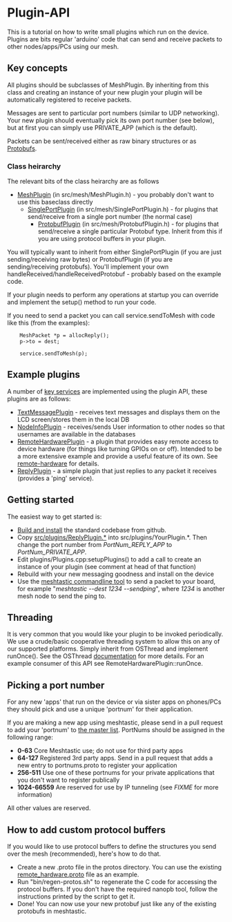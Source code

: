 # Plugin-API

This is a tutorial on how to write small plugins which run on the device.  Plugins are bits regular 'arduino' code that can send and receive packets to other nodes/apps/PCs using our mesh.

## Key concepts

All plugins should be subclasses of MeshPlugin.  By inheriting from this class and creating an instance of your new plugin your plugin will be automatically registered to receive packets.

Messages are sent to particular port numbers (similar to UDP networking).  Your new plugin should eventually pick its own port number (see below), but at first you can simply use PRIVATE_APP (which is the default).

Packets can be sent/received either as raw binary structures or as [Protobufs](https://developers.google.com/protocol-buffers).

### Class heirarchy

The relevant bits of the class heirarchy are as follows

* [MeshPlugin](/src/mesh/MeshPlugin.h) (in src/mesh/MeshPlugin.h) - you probably don't want to use this baseclass directly
  * [SinglePortPlugin](/src/mesh/SinglePortPlugin.h) (in src/mesh/SinglePortPlugin.h) - for plugins that send/receive from a single port number (the normal case)
    * [ProtobufPlugin](/src/mesh/ProtobufPlugin.h) (in src/mesh/ProtobufPlugin.h) - for plugins that send/receive a single particular Protobuf type.  Inherit from this if you are using protocol buffers in your plugin.

You will typically want to inherit from either SinglePortPlugin (if you are just sending/receiving raw bytes) or ProtobufPlugin (if you are sending/receiving protobufs).  You'll implement your own handleReceived/handleReceivedProtobuf - probably based on the example code.

If your plugin needs to perform any operations at startup you can override and implement the setup() method to run your code.

If you need to send a packet you can call service.sendToMesh with code like this (from the examples):

```
    MeshPacket *p = allocReply();
    p->to = dest;

    service.sendToMesh(p);
```

## Example plugins

A number of [key services](/src/plugins) are implemented using the plugin API, these plugins are as follows:

* [TextMessagePlugin](/src/plugins/TextMessagePlugin.h) - receives text messages and displays them on the LCD screen/stores them in the local DB
* [NodeInfoPlugin](/src/plugins/NodeInfoPlugin.h) - receives/sends User information to other nodes so that usernames are available in the databases
* [RemoteHardwarePlugin](/src/plugins/RemoteHardwarePlugin.h) - a plugin that provides easy remote access to device hardware (for things like turning GPIOs on or off).  Intended to be a more extensive example and provide a useful feature of its own.  See [remote-hardware](remote-hardware.md) for details.
* [ReplyPlugin](/src/plugins/ReplyPlugin.h) - a simple plugin that just replies to any packet it receives (provides a 'ping' service).

## Getting started

The easiest way to get started is:

* [Build and install](build-instructions.md) the standard codebase from github.
* Copy [src/plugins/ReplyPlugin.*](/src/plugins/ReplyPlugin.cpp) into src/plugins/YourPlugin.*.  Then change the port number from *PortNum_REPLY_APP* to *PortNum_PRIVATE_APP*.
* Edit plugins/Plugins.cpp:setupPlugins() to add a call to create an instance of your plugin (see comment at head of that function)
* Rebuild with your new messaging goodness and install on the device
* Use the [meshtastic commandline tool](https://github.com/meshtastic/Meshtastic-python) to send a packet to your board, for example "*meshtastic --dest 1234 --sendping*", where *1234* is another mesh node to send the ping to.

## Threading

It is very common that you would like your plugin to be invoked periodically.
We use a crude/basic cooperative threading system to allow this on any of our supported platforms.  Simply inherit from OSThread and implement runOnce().  See the OSThread [documentation](/src/concurrency/OSThread.h) for more details.  For an example consumer of this API see RemoteHardwarePlugin::runOnce.

## Picking a port number

For any new 'apps' that run on the device or via sister apps on phones/PCs they should pick and use a unique 'portnum' for their application.

If you are making a new app using meshtastic, please send in a pull request to add your 'portnum' to [the master list](https://github.com/meshtastic/Meshtastic-protobufs/blob/master/portnums.proto).  PortNums should be assigned in the following range:

* **0-63** Core Meshtastic use; do not use for third party apps
* **64-127** Registered 3rd party apps.  Send in a pull request that adds a new entry to portnums.proto to register your application
* **256-511** Use one of these portnums for your private applications that you don't want to register publically
* **1024-66559** Are reserved for use by IP tunneling (see *FIXME* for more information)

All other values are reserved.

## How to add custom protocol buffers

If you would like to use protocol buffers to define the structures you send over the mesh (recommended), here's how to do that.

* Create a new .proto file in the protos directory.  You can use the existing [remote_hardware.proto](https://github.com/meshtastic/Meshtastic-protobufs/blob/master/remote_hardware.proto) file as an example.
* Run "bin/regen-protos.sh" to regenerate the C code for accessing the protocol buffers.  If you don't have the required nanopb tool, follow the instructions printed by the script to get it.
* Done!  You can now use your new protobuf just like any of the existing protobufs in meshtastic.
